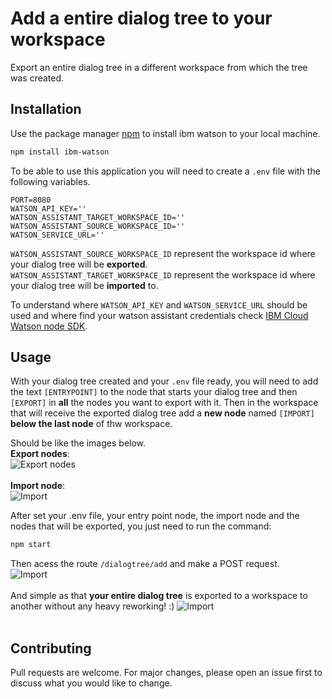 # Add a entire dialog tree to your workspace

Export an entire dialog tree in a different workspace from which the tree was created.

## Installation

Use the package manager [npm](https://www.npmjs.com/package/ibm-watson) to install ibm watson to your local machine.

```bash
npm install ibm-watson
```
To be able to use this application you will need to create a `.env` file with the following variables.

```.env
PORT=8080
WATSON_API_KEY=''
WATSON_ASSISTANT_TARGET_WORKSPACE_ID=''
WATSON_ASSISTANT_SOURCE_WORKSPACE_ID=''
WATSON_SERVICE_URL=''
```

`WATSON_ASSISTANT_SOURCE_WORKSPACE_ID` represent the workspace id where your dialog tree will be **exported**.</br>
`WATSON_ASSISTANT_TARGET_WORKSPACE_ID` represent the workspace id where your dialog tree will be **imported** to.

To understand where `WATSON_API_KEY` and `WATSON_SERVICE_URL` should be used and where find your watson assistant credentials check [IBM Cloud Watson node SDK](https://github.com/watson-developer-cloud/node-sdk#assistant-v1).

## Usage
With your dialog tree created and your `.env` file ready, you will need to add the text `[ENTRYPOINT]` to the node that starts your dialog tree and then `[EXPORT]` in **all** the nodes you want to export with it. Then in the workspace that will receive the exported dialog tree add a **new node** named `[IMPORT]` **below the last node** of thw workspace.

Should be like the images below.</br>
**Export nodes**:</br>
![Export nodes](https://github.com/PedroSales117/node-ts-watson-add-dialog-service/blob/feature/addCreateDialogTree/readme/export_nodes.png?raw=true)</br></br>
**Import node**:</br>
![Import](https://github.com/PedroSales117/node-ts-watson-add-dialog-service/blob/feature/addCreateDialogTree/readme/import.png?raw=true)

After set your .env file, your entry point node, the import node and the nodes that will be exported, you just need to run the command:
```bash
npm start
```
Then acess the route `/dialogtree/add` and make a POST request.</br>
![Import](https://github.com/PedroSales117/node-ts-watson-add-dialog-service/blob/feature/addCreateDialogTree/readme/postman_request.png?raw=true)</br></br>
And simple as that **your entire dialog tree** is exported to a workspace to another without any heavy reworking! :)
![Import](https://github.com/PedroSales117/node-ts-watson-add-dialog-service/blob/feature/addCreateDialogTree/readme/updated_dialog_tree.png?raw=true)</br></br>


## Contributing
Pull requests are welcome. For major changes, please open an issue first to discuss what you would like to change.
